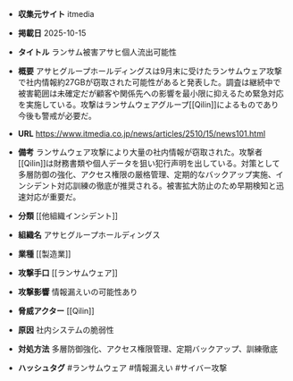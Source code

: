 - **収集元サイト**
itmedia

- **掲載日**
2025-10-15

- **タイトル**
ランサム被害アサヒ個人流出可能性

- **概要**
アサヒグループホールディングスは9月末に受けたランサムウェア攻撃で社内情報約27GBが窃取された可能性があると発表した。調査は継続中で被害範囲は未確定だが顧客や関係先への影響を最小限に抑えるため緊急対応を実施している。攻撃はランサムウェアグループ[[Qilin]]によるものであり今後も警戒が必要だ。

- **URL**
https://www.itmedia.co.jp/news/articles/2510/15/news101.html

- **備考**
ランサムウェア攻撃により大量の社内情報が窃取された。攻撃者[[Qilin]]は財務書類や個人データを狙い犯行声明を出している。対策として多層防御の強化、アクセス権限の厳格管理、定期的なバックアップ実施、インシデント対応訓練の徹底が推奨される。被害拡大防止のため早期検知と迅速対応が重要だ。

- **分類**
[[他組織インシデント]]

- **組織名**
アサヒグループホールディングス

- **業種**
[[製造業]]

- **攻撃手口**
[[ランサムウェア]]

- **攻撃影響**
情報漏えいの可能性あり

- **脅威アクター**
[[Qilin]]

- **原因**
社内システムの脆弱性

- **対処方法**
多層防御強化、アクセス権限管理、定期バックアップ、訓練徹底

- **ハッシュタグ**
#ランサムウェア #情報漏えい #サイバー攻撃
